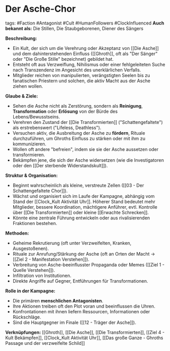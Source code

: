 # Der Asche-Chor

tags: #Faction #Antagonist #Cult #HumanFollowers #ClockInfluenced
**Auch bekannt als:** Die Stillen, Die Staubgeborenen, Diener des Sängers

**Beschreibung:**
*   Ein Kult, der sich um die Verehrung oder Akzeptanz von [[Die Asche]] und dem dahinterstehenden Einfluss ([[Ghroth]], oft als "Der Sänger" oder "Die Große Stille" bezeichnet) gebildet hat.
*   Entsteht oft aus Verzweiflung, Nihilismus oder einer fehlgeleiteten Suche nach Transzendenz im Angesicht des unerklärlichen Verfalls.
*   Mitglieder reichen von manipulierten, verängstigten Seelen bis zu fanatischen Priestern und solchen, die aktiv Macht aus der Asche ziehen wollen.

**Glaube & Ziele:**
*   Sehen die Asche nicht als Zerstörung, sondern als **Reinigung**, **Transformation** oder **Erlösung** von der Bürde des Lebens/Bewusstseins.
*   Verehren den Zustand der [[Die Transformierten]] ("Schattengefaltete") als erstrebenswert ("Lifeless, Deathless").
*   Versuchen aktiv, die Ausbreitung der Asche zu **fördern**, Rituale durchzuführen, um Ghroths Einfluss zu stärken oder mit ihm zu kommunizieren.
*   Wollen oft andere "befreien", indem sie sie der Asche aussetzen oder transformieren.
*   Bekämpfen jene, die sich der Asche widersetzen (wie die Investigatoren oder den [[Der sterbende Widerstandskult]]).

**Struktur & Organisation:**
*   Beginnt wahrscheinlich als kleine, verstreute Zellen ([[03 - Der Schattengefaltete Chor]]).
*   <!-- Clock Influence --> Wächst und organisiert sich im Laufe der Kampagne, abhängig vom Stand der [[Clock_Kult Aktivität Uhr]]. Höherer Stand bedeutet mehr Mitglieder, bessere Koordination, mächtigere Anführer, evtl. Kontrolle über [[Die Transformierten]] oder kleine [[Erwachte Schrecken]].
*   Könnte eine zentrale Führung entwickeln oder aus rivalisierenden Fraktionen bestehen.

**Methoden:**
*   Geheime Rekrutierung (oft unter Verzweifelten, Kranken, Ausgestoßenen).
*   Rituale zur Anrufung/Stärkung der Asche (oft an Orten der Macht -> [[Ziel 2 - Manifestation Verstehen]]).
*   Verbreitung von Asche-beeinflusster Propaganda oder Memes ([[Ziel 1 - Quelle Verstehen]]).
*   Infiltration von Institutionen.
*   Direkte Angriffe auf Gegner, Entführungen für Transformationen.

**Rolle in der Kampagne:**
*   Die primären **menschlichen Antagonisten**.
*   Ihre Aktionen treiben oft den Plot voran und beeinflussen die Uhren.
*   Konfrontationen mit ihnen liefern Ressourcen, Informationen oder Rückschläge.
*   Sind die Hauptgegner im Finale ([[12 - Träger der Asche]]).

**Verknüpfungen:** [[Ghroth]], [[Die Asche]], [[Die Transformierten]], [[Ziel 4 - Kult Bekämpfen]], [[Clock_Kult Aktivität Uhr]], [[Das große Ganze - Ghroths Passage und der verzweifelte Schild]]